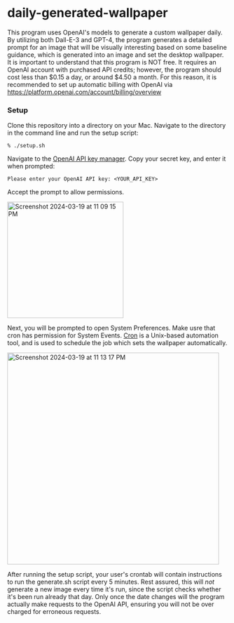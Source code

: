 # daily-generated-wallpaper

This program uses OpenAI's models to generate a custom wallpaper daily. By utilizing both Dall-E-3 and GPT-4, the program generates a detailed prompt for an image that will be visually interesting based on some baseline guidance, which is generated into an image and set the desktop wallpaper. It is important to understand that this program is NOT free. It requires an OpenAI account with purchased API credits; however, the program should cost less than $0.15 a day, or around $4.50 a month. For this reason, it is recommended to set up automatic billing with OpenAI via https://platform.openai.com/account/billing/overview

### Setup
Clone this repository into a directory on your Mac. Navigate to the directory in the command line and run the setup script:

```
% ./setup.sh
```
Navigate to the [OpenAI API key manager](https://platform.openai.com/api-keys). Copy your secret key, and enter it when prompted:
```
Please enter your OpenAI API key: <YOUR_API_KEY>
```
Accept the prompt to allow permissions.

<img width="265" alt="Screenshot 2024-03-19 at 11 09 15 PM" src="https://github.com/danielpmarks/daily-generated-wallpaper/assets/35392192/dd71872f-893f-4e2e-922c-827801145a57">

Next, you will be prompted to open System Preferences. Make usre that cron has permission for System Events. [Cron](https://en.wikipedia.org/wiki/Cron") is a Unix-based automation tool, and is used to schedule the job which sets the wallpaper automatically.

<img width="483" alt="Screenshot 2024-03-19 at 11 13 17 PM" src="https://github.com/danielpmarks/daily-generated-wallpaper/assets/35392192/cff7f4d2-5982-4461-94f6-093da16fac16">

After running the setup script, your user's crontab will contain instructions to run the generate.sh script every 5 minutes. Rest assured, this will _not_ generate a new image every time it's run, since the script checks whether it's been run already that day. Only once the date changes will the program actually make requests to the OpenAI API, ensuring you will not be over charged for erroneous requests.
